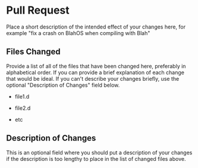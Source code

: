 Pull Request
============

Place a short description of the intended effect of your changes here, for
example "fix a crash on BlahOS when compiling with Blah"

## Files Changed

Provide a list of all of the files that have been changed here, preferably in
alphabetical order.  If you can provide a brief explanation of each change
that would be ideal.  If you can't describe your changes briefly, use the
optional "Description of Changes" field below.

* file1.d

* file2.d

* etc

## Description of Changes

This is an optional field where you should put a description of your changes
if the description is too lengthy to place in the list of changed files above.
